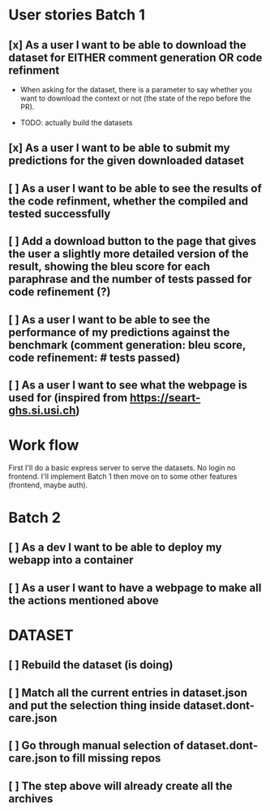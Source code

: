 # User stories Batch 1

## [x] As a user I want to be able to download the dataset for EITHER comment generation OR code refinment

- When asking for the dataset, there is a parameter to say whether you want to download the context or
  not (the state of the repo before the PR).

- TODO: actually build the datasets

## [x] As a user I want to be able to submit my predictions for the given downloaded dataset

## [ ] As a user I want to be able to see the results of the code refinment, whether the compiled and tested successfully

## [ ] Add a download button to the page that gives the user a slightly more detailed version of the result, showing the bleu score for each paraphrase and the number of tests passed for code refinement (?)

## [ ] As a user I want to be able to see the performance of my predictions against the benchmark (comment generation: bleu score, code refinement: # tests passed)

## [ ] As a user I want to see what the webpage is used for (inspired from https://seart-ghs.si.usi.ch)

# Work flow

First I'll do a basic express server to serve the datasets. No login no frontend. I'll implement
Batch 1 then move on to some other features (frontend, maybe auth).

# Batch 2

## [ ] As a dev I want to be able to deploy my webapp into a container

## [ ] As a user I want to have a webpage to make all the actions mentioned above

# DATASET

## [ ] Rebuild the dataset (is doing)

## [ ] Match all the current entries in dataset.json and put the selection thing inside dataset.dont-care.json

## [ ] Go through manual selection of dataset.dont-care.json to fill missing repos

## [ ] The step above will already create all the archives
